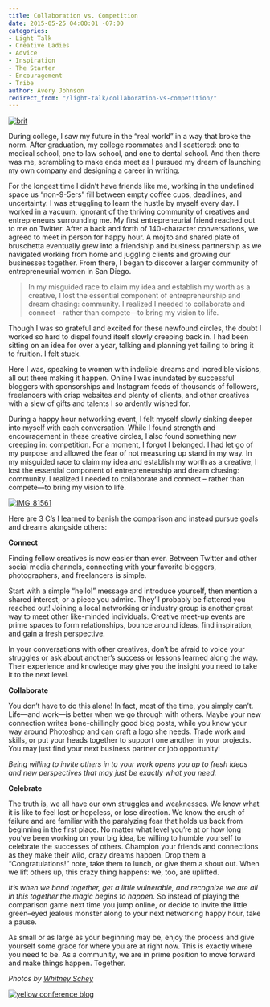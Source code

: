 ```yaml
---
title: Collaboration vs. Competition
date: 2015-05-25 04:00:01 -07:00
categories:
- Light Talk
- Creative Ladies
- Advice
- Inspiration
- The Starter
- Encouragement
- Tribe
author: Avery Johnson
redirect_from: "/light-talk/collaboration-vs-competition/"
---
```


[![brit](https://yellow-blog-images.imgix.net/2015/05/brit.jpg)](https://yellow-blog-images.imgix.net/2015/05/brit.jpg)

During college, I saw my future in the “real world” in a way that broke the norm. After graduation, my college roommates and I scattered: one to medical school, one to law school, and one to dental school. And then there was me, scrambling to make ends meet as I pursued my dream of launching my own company and designing a career in writing.

For the longest time I didn’t have friends like me, working in the undefined space us “non-9-5ers” fill between empty coffee cups, deadlines, and uncertainty. I was struggling to learn the hustle by myself every day. I worked in a vacuum, ignorant of the thriving community of creatives and entrepreneurs surrounding me. My first entrepreneurial friend reached out to me on Twitter. After a back and forth of 140-character conversations, we agreed to meet in person for happy hour. A mojito and shared plate of bruschetta eventually grew into a friendship and business partnership as we navigated working from home and juggling clients and growing our businesses together. From there, I began to discover a larger community of entrepreneurial women in San Diego.

> In my misguided race to claim my idea and establish my worth as a creative, I lost the essential component of entrepreneurship and dream chasing: community. I realized I needed to collaborate and connect – rather than compete—to bring my vision to life.

Though I was so grateful and excited for these newfound circles, the doubt I worked so hard to dispel found itself slowly creeping back in. I had been sitting on an idea for over a year, talking and planning yet failing to bring it to fruition. I felt stuck.

Here I was, speaking to women with indelible dreams and incredible visions, all out there making it happen. Online I was inundated by successful bloggers with sponsorships and Instagram feeds of thousands of followers, freelancers with crisp websites and plenty of clients, and other creatives with a slew of gifts and talents I so ardently wished for.

During a happy hour networking event, I felt myself slowly sinking deeper into myself with each conversation. While I found strength and encouragement in these creative circles, I also found something new creeping in: competition. For a moment, I forgot I belonged. I had let go of my purpose and allowed the fear of not measuring up stand in my way. In my misguided race to claim my idea and establish my worth as a creative, I lost the essential component of entrepreneurship and dream chasing: community. I realized I needed to collaborate and connect – rather than compete—to bring my vision to life.

[![IMG_81561](https://yellow-blog-images.imgix.net/2015/05/IMG_81561.jpg)](https://yellow-blog-images.imgix.net/2015/05/IMG_81561.jpg)

Here are 3 C’s I learned to banish the comparison and instead pursue goals and dreams alongside others:

**Connect**

Finding fellow creatives is now easier than ever. Between Twitter and other social media channels, connecting with your favorite bloggers, photographers, and freelancers is simple.

Start with a simple “hello!” message and introduce yourself, then mention a shared interest, or a piece you admire. They’ll probably be flattered you reached out! Joining a local networking or industry group is another great way to meet other like-minded individuals. Creative meet-up events are prime spaces to form relationships, bounce around ideas, find inspiration, and gain a fresh perspective.

In your conversations with other creatives, don’t be afraid to voice your struggles or ask about another’s success or lessons learned along the way. Their experience and knowledge may give you the insight you need to take it to the next level.

**Collaborate**

You don’t have to do this alone! In fact, most of the time, you simply can’t. Life—and work—is better when we go through with others. Maybe your new connection writes bone-chillingly good blog posts, while you know your way around Photoshop and can craft a logo she needs. Trade work and skills, or put your heads together to support one another in your projects. You may just find your next business partner or job opportunity!

_Being willing to invite others in to your work opens you up to fresh ideas and new perspectives that may just be exactly what you need._

**Celebrate**

The truth is, we all have our own struggles and weaknesses. We know what it is like to feel lost or hopeless, or lose direction. We know the crush of failure and are familiar with the paralyzing fear that holds us back from beginning in the first place. No matter what level you’re at or how long you’ve been working on your big idea, be willing to humble yourself to celebrate the successes of others. Champion your friends and connections as they make their wild, crazy dreams happen. Drop them a “Congratulations!” note, take them to lunch, or give them a shout out. When we lift others up, this crazy thing happens: we, too, are uplifted.

_It’s when we band together, get a little vulnerable, and recognize we are all in this together the magic begins to happen._ So instead of playing the comparison game next time you jump online, or decide to invite the little green–eyed jealous monster along to your next networking happy hour, take a pause.

As small or as large as your beginning may be, enjoy the process and give yourself some grace for where you are at right now. This is exactly where you need to be. As a community, we are in prime position to move forward and make things happen. Together.

_Photos by [Whitney Schey](http://whitneydarling.com/)_

[![yellow conference blog](https://yellow-blog-images.imgix.net/2015/05/Averyjohnson.jpg)](http://www.avery-johnson.com/)
